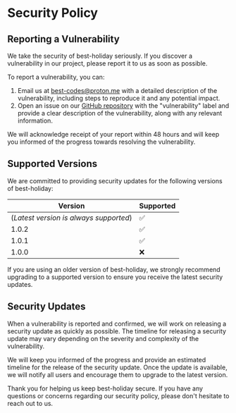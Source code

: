 # Security Policy

## Reporting a Vulnerability

We take the security of best-holiday seriously. If you discover a vulnerability in our project, please report it to us as soon as possible.

To report a vulnerability, you can:

1. Email us at [best-codes@proton.me](mailto:best-codes@proton.me) with a detailed description of the vulnerability, including steps to reproduce it and any potential impact.
2. Open an issue on our [GitHub repository](https://github.com/The-Best-Codes/best-holiday/issues) with the "vulnerability" label and provide a clear description of the vulnerability, along with any relevant information.

We will acknowledge receipt of your report within 48 hours and will keep you informed of the progress towards resolving the vulnerability.

## Supported Versions

We are committed to providing security updates for the following versions of best-holiday:

| Version                                | Supported          |
| -------------------------------------- | ------------------ |
| (_Latest version is always supported_) | :white_check_mark: |
| 1.0.2                                  | :white_check_mark: |
| 1.0.1                                  | :white_check_mark: |
| 1.0.0                                  | :x:                |

If you are using an older version of best-holiday, we strongly recommend upgrading to a supported version to ensure you receive the latest security updates.

## Security Updates

When a vulnerability is reported and confirmed, we will work on releasing a security update as quickly as possible. The timeline for releasing a security update may vary depending on the severity and complexity of the vulnerability.

We will keep you informed of the progress and provide an estimated timeline for the release of the security update. Once the update is available, we will notify all users and encourage them to upgrade to the latest version.

Thank you for helping us keep best-holiday secure. If you have any questions or concerns regarding our security policy, please don't hesitate to reach out to us.
